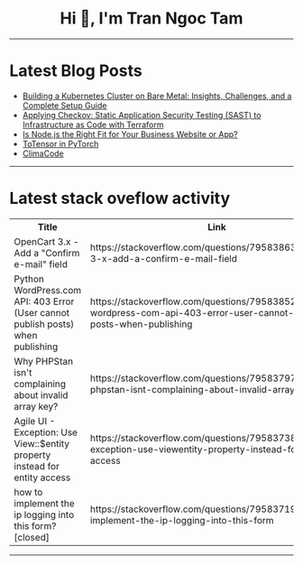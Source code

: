 <h1 align="center">Hi 👋, I'm Tran Ngoc Tam</h1>

---

# Latest Blog Posts 
<!-- BLOG-POST-LIST:START -->
- [Building a Kubernetes Cluster on Bare Metal: Insights, Challenges, and a Complete Setup Guide](https://dev.to/arkrak4568/building-a-kubernetes-cluster-on-bare-metal-insights-challenges-and-a-complete-setup-guide-5273)
- [Applying Checkov: Static Application Security Testing &lpar;SAST&rpar; to Infrastructure as Code with Terraform](https://dev.to/ahmed_hasanakhtaroviedo/applying-checkov-static-application-security-testing-sast-to-infrastructure-as-code-with-203d)
- [Is Node.js the Right Fit for Your Business Website or App?](https://dev.to/alex_3c165a96b43112b35d9e/is-nodejs-the-right-fit-for-your-business-website-or-app-4kn0)
- [ToTensor in PyTorch](https://dev.to/hyperkai/totensor-in-pytorch-48c9)
- [ClimaCode](https://dev.to/preetha_vaishnavi_2b82358/climacode-3ioo)
<!-- BLOG-POST-LIST:END -->

---

# Latest stack oveflow activity
<table>
  <tr><th>Title</th><th>Link</th></tr>
  <!-- STACKOVERFLOW:START --><tr><td>OpenCart 3.x - Add a &quot;Confirm e-mail&quot; field</td><td>https://stackoverflow.com/questions/79583863/opencart-3-x-add-a-confirm-e-mail-field</td></tr><tr><td>Python WordPress.com API: 403 Error &lpar;User cannot publish posts&rpar; when publishing</td><td>https://stackoverflow.com/questions/79583852/python-wordpress-com-api-403-error-user-cannot-publish-posts-when-publishing</td></tr><tr><td>Why PHPStan isn&#39;t complaining about invalid array key?</td><td>https://stackoverflow.com/questions/79583797/why-phpstan-isnt-complaining-about-invalid-array-key</td></tr><tr><td>Agile UI - Exception: Use View::$entity property instead for entity access</td><td>https://stackoverflow.com/questions/79583738/agile-ui-exception-use-viewentity-property-instead-for-entity-access</td></tr><tr><td>how to implement the ip logging into this form? [closed]</td><td>https://stackoverflow.com/questions/79583719/how-to-implement-the-ip-logging-into-this-form</td></tr><!-- STACKOVERFLOW:END -->
</table>

---


